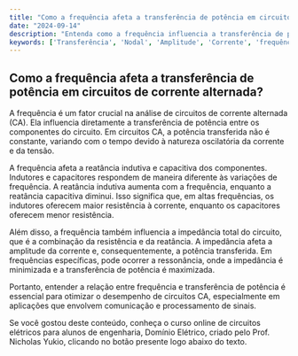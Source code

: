 ```yaml
---
title: "Como a frequência afeta a transferência de potência em circuitos de corrente alternada?"
date: "2024-09-14"
description: "Entenda como a frequência influencia a transferência de potência em circuitos de corrente alternada."
keywords: ['Transferência', 'Nodal', 'Amplitude', 'Corrente', 'frequência', 'RMS', 'Máxima']
---
```


## Como a frequência afeta a transferência de potência em circuitos de corrente alternada?

A frequência é um fator crucial na análise de circuitos de corrente alternada (CA). Ela influencia diretamente a transferência de potência entre os componentes do circuito. Em circuitos CA, a potência transferida não é constante, variando com o tempo devido à natureza oscilatória da corrente e da tensão.

A frequência afeta a reatância indutiva e capacitiva dos componentes. Indutores e capacitores respondem de maneira diferente às variações de frequência. A reatância indutiva aumenta com a frequência, enquanto a reatância capacitiva diminui. Isso significa que, em altas frequências, os indutores oferecem maior resistência à corrente, enquanto os capacitores oferecem menor resistência.

Além disso, a frequência também influencia a impedância total do circuito, que é a combinação da resistência e da reatância. A impedância afeta a amplitude da corrente e, consequentemente, a potência transferida. Em frequências específicas, pode ocorrer a ressonância, onde a impedância é minimizada e a transferência de potência é maximizada.

Portanto, entender a relação entre frequência e transferência de potência é essencial para otimizar o desempenho de circuitos CA, especialmente em aplicações que envolvem comunicação e processamento de sinais.

Se você gostou deste conteúdo, conheça o curso online de circuitos elétricos para alunos de engenharia, Domínio Elétrico, criado pelo Prof. Nicholas Yukio, clicando no botão presente logo abaixo do texto.